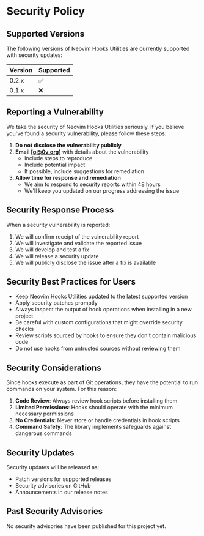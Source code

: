 # Security Policy

## Supported Versions

The following versions of Neovim Hooks Utilities are currently supported with security updates:

| Version | Supported          |
| ------- | ------------------ |
| 0.2.x   | :white_check_mark: |
| 0.1.x   | :x:                |

## Reporting a Vulnerability

We take the security of Neovim Hooks Utilities seriously. If you believe you've found a security vulnerability, please follow these steps:

1. **Do not disclose the vulnerability publicly**
2. **Email [g@0v.org]** with details about the vulnerability
   - Include steps to reproduce
   - Include potential impact
   - If possible, include suggestions for remediation
3. **Allow time for response and remediation**
   - We aim to respond to security reports within 48 hours
   - We'll keep you updated on our progress addressing the issue

## Security Response Process

When a security vulnerability is reported:

1. We will confirm receipt of the vulnerability report
2. We will investigate and validate the reported issue
3. We will develop and test a fix
4. We will release a security update
5. We will publicly disclose the issue after a fix is available

## Security Best Practices for Users

- Keep Neovim Hooks Utilities updated to the latest supported version
- Apply security patches promptly
- Always inspect the output of hook operations when installing in a new project
- Be careful with custom configurations that might override security checks
- Review scripts sourced by hooks to ensure they don't contain malicious code
- Do not use hooks from untrusted sources without reviewing them

## Security Considerations

Since hooks execute as part of Git operations, they have the potential to run commands on your system. For this reason:

1. **Code Review**: Always review hook scripts before installing them
2. **Limited Permissions**: Hooks should operate with the minimum necessary permissions
3. **No Credentials**: Never store or handle credentials in hook scripts
4. **Command Safety**: The library implements safeguards against dangerous commands

## Security Updates

Security updates will be released as:
- Patch versions for supported releases
- Security advisories on GitHub
- Announcements in our release notes

## Past Security Advisories

No security advisories have been published for this project yet.
